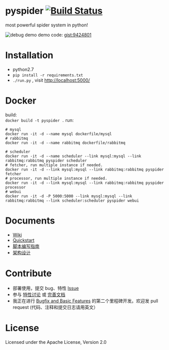 pyspider [![Build Status](https://travis-ci.org/binux/pyspider.png?branch=master)](https://travis-ci.org/binux/pyspider)
========

most powerful spider system in python!

![debug demo](http://f.binux.me/debug_demo.png)
demo code: [gist:9424801](https://gist.github.com/binux/9424801)

Installation
============

* python2.7
* `pip install -r requirements.txt`
* `./run.py` , visit [http://localhost:5000/](http://localhost:5000/)

Docker
======
build:  
`docker build -t pyspider .`
run:  
```
# mysql
docker run -it -d --name mysql dockerfile/mysql
# rabbitmq
docker run -it -d --name rabbitmq dockerfile/rabbitmq

# scheduler
docker run -it -d --name scheduler --link mysql:mysql --link rabbitmq:rabbitmq pyspider scheduler
# fetcher, run multiple instance if needed.
docker run -it -d --link mysql:mysql --link rabbitmq:rabbitmq pyspider fetcher
# processor, run multiple instance if needed.
docker run -it -d --link mysql:mysql --link rabbitmq:rabbitmq pyspider processor
# webui
docker run -it -d -P 5000:5000 --link mysql:mysql --link rabbitmq:rabbitmq --link scheduler:scheduler pyspider webui
```

Documents
=========

* [Wiki](https://github.com/binux/pyspider/wiki)
* [Quickstart](https://github.com/binux/pyspider/wiki/Quickstart)
* [脚本编写指南](https://github.com/binux/pyspider/wiki/%E8%84%9A%E6%9C%AC%E7%BC%96%E5%86%99%E6%8C%87%E5%8D%97)
* [架构设计](http://blog.binux.me/2014/02/pyspider-architecture/)

Contribute
==========

* 部署使用，提交 bug、特性 [Issue](https://github.com/binux/pyspider/issues)
* 参与 [特性讨论](https://github.com/binux/pyspider/issues?labels=discussion&state=open) 或 [完善文档](https://github.com/binux/pyspider/wiki)
* 我正在进行 [Bugfix and Basic Features](https://github.com/binux/pyspider/issues?milestone=2&state=open) 的第二个里程碑开发。欢迎发 pull request (代码、注释和提交日志请用英文）


License
=======
Licensed under the Apache License, Version 2.0

